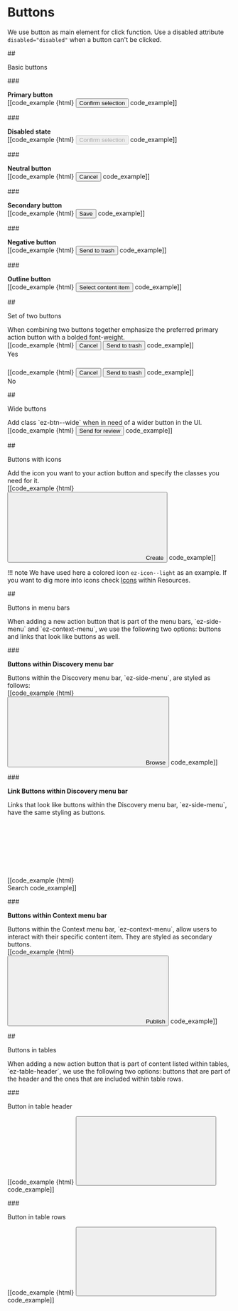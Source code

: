 # Buttons

We use button as main element for click function. Use a disabled attribute `disabled="disabled"` when a button can't be clicked.

##<div class="mgt-3 header-line">Basic buttons</div>

###<div class="mgt-minus-2"></div>
**<div class="mgt-minus-5 mgb-3">Primary button</div>**
[[code_example {html}
<button type="button" class="btn btn-primary font-weight-bold">Confirm selection</button>
code_example]]

###<div class="mgt-minus-2"></div>
**<div class="mgb-3">Disabled state</div>**
[[code_example {html}
<button type="button" class="btn btn-primary font-weight-bold" disabled="disabled">Confirm selection</button>
code_example]]

###<div class="mgt-minus-2"></div>
**<div class="mgb-3">Neutral button</div>**
[[code_example {html}
<button type="button" class="btn btn-dark">Cancel</button>
code_example]]

###<div class="mgt-minus-2"></div>
**<div class="mgb-3">Secondary button</div>**
[[code_example {html}
<button type="button" class="btn btn-secondary">Save</button>
code_example]]

###<div class="mgt-minus-2"></div>
**<div class="mgb-3">Negative button</div>**
[[code_example {html}
<button type="button" class="btn btn-danger font-weight-bold">Send to trash</button>
code_example]]

###<div class="mgt-minus-2"></div>
**<div class="mgb-3">Outline button</div>**
[[code_example {html}
<button type="button" class="btn btn-outline-secondary">Select content item</button>
code_example]]

##<div class="mgt-3 header-line">Set of two buttons</div>
<div class="mgt-minus-3 mgb-4">When combining two buttons together emphasize the preferred primary action button with a bolded font-weight.</div>
<div class="ez-guidelines-buttons__two-buttons ez-guidelines-sample">
[[code_example {html}
<button type="button" class="btn btn-dark">Cancel</button>
<button type="button" class="btn btn-danger font-weight-bold">Send to trash</button>
code_example]]
<div class="ez-guidelines-sample__correct-block">Yes</div>
</div>

###
<div class="ez-guidelines-buttons__two-buttons ez-guidelines-sample ez-guidelines-sample-negative mgb-1">
[[code_example {html}
<button type="button" class="btn btn-dark">Cancel</button>
<button type="button" class="btn btn-danger">Send to trash</button>
code_example]]
<div class="ez-guidelines-sample__correct-block ez-guidelines-sample__correct-block-negative">No</div>
</div>

##<div class="mgt-5 header-line">Wide buttons</div>
<div class="mgt-minus-3 mgb-4">Add class `ez-btn--wide` when in need of a wider button in the UI.</div>
[[code_example {html}
<button type="button" class="btn btn-primary ez-btn--wide font-weight-bold">Send for review</button>
code_example]]

##<div class="mgt-5 header-line">Buttons with icons</div>
<div class="mgt-minus-3 mgb-4">Add the icon you want to your action button and specify the classes you need for it.</div>
<div class="ez-guidelines-buttons__button-icon">
[[code_example {html}
<button type="button" class="btn btn-primary">
    <svg class="ez-icon ez-icon--medium ez-icon--light ez-icon-create">
        <use xmlns:xlink="http://www.w3.org/1999/xlink" xlink:href="../../ez-icons.svg#create"></use>
    </svg>
    Create
</button>
code_example]]
</div>

!!! note
    We have used here a colored icon `ez-icon--light` as an example. If you want to dig more into icons check [Icons](../resources/icons.md) within Resources.

##<div class="mgt-3 header-line">Buttons in menu bars</div>
<div class="mgt-minus-3 mgb-4">When adding a new action button that is part of the menu bars, `ez-side-menu` and `ez-context-menu`, we use the following two options: buttons and links that look like buttons as well.</div>

###<div class="mgt-minus-5"></div>
**<div class="mgb-3">Buttons within Discovery menu bar</div>**
<div class="mgt-minus-3 mgb-4">Buttons within the Discovery menu bar, `ez-side-menu`, are styled as follows:</div>
<div class="ez-guidelines-buttons__side-menu">
[[code_example {html}
<button type="button" class="btn btn-dark btn-block">
    <svg class="ez-icon ez-icon-browse">
        <use xmlns:xlink="http://www.w3.org/1999/xlink" xlink:href="../../ez-icons.svg#browse"></use>
    </svg>
    Browse
</button>
code_example]]
</div>

###<div></div>
**<div class="mgt-minus-1 mgb-3">Link Buttons within Discovery menu bar</div>**
<div class="mgt-minus-3 mgb-4">Links that look like buttons within the Discovery menu bar, `ez-side-menu`, have the same styling as buttons.</div>
<div class="ez-guidelines-buttons__side-menu btn-block--white">
[[code_example {html}
<a type="button" class="btn btn-dark btn-block">
    <svg class="ez-icon ez-icon-search">
        <use xmlns:xlink="http://www.w3.org/1999/xlink" xlink:href="../../ez-icons.svg#search"></use>
    </svg>
    Search
</a>
code_example]]
</div>

###<div></div>
**<div class="mgt-minus-1 mgb-3">Buttons within Context menu bar</div>**
<div class="mgt-minus-3 mgb-4">Buttons within the Context menu bar, `ez-context-menu`, allow users to interact with their specific content item. They are styled as secondary buttons.</div>
<div class="ez-guidelines-buttons__side-menu">
[[code_example {html}
<button type="button" class="btn btn-secondary btn-block">
    <svg class="ez-icon ez-icon-publish">
        <use xmlns:xlink="http://www.w3.org/1999/xlink" xlink:href="../../ez-icons.svg#publish"></use>
    </svg>
    Publish
</button>
code_example]]
</div>

##<div class="mgt-3 header-line">Buttons in tables</div>
<div class="mgt-minus-3 mgb-4">When adding a new action button that is part of content listed within tables, `ez-table-header`, we use the following two options: buttons that are part of the header and the ones that are included within table rows.</div>

###<div class="">Button in table header</div>
<div class="ez-guidelines-buttons__table-header">
[[code_example {html}
<button type="button" class="btn btn-primary">
    <svg class="ez-icon ez-icon-create">
        <use xmlns:xlink="http://www.w3.org/1999/xlink" xlink:href="../../ez-icons.svg#create"></use>
    </svg>
</button>
code_example]]
</div>

###<div class="mgt-3">Button in table rows</div>
<div class="ez-guidelines-buttons__table-row">
[[code_example {html}
<button type="button" class="btn btn-icon">
    <svg class="ez-icon ez-icon-edit">
        <use xmlns:xlink="http://www.w3.org/1999/xlink" xlink:href="../../ez-icons.svg#edit"></use>
    </svg>
</button>
code_example]]
</div>
